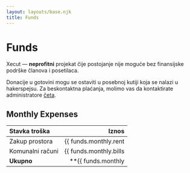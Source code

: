 ```yaml
---
layout: layouts/base.njk
title: Funds
---
```


# Funds

Xecut&nbsp;&mdash; **neprofitni** projekat
čije postojanje nije moguće bez finansijske podrške
članova i posetilaca.

Donacije u gotovini mogu se ostaviti u posebnoj kutiji
koja se nalazi u hakerspejsu.
Za beskontaktna plaćanja, molimo vas da kontaktirate administratore
<a target="_blank" href="{{ config.links.chat }}">četa</a>.

## Monthly Expenses

Stavka troška          | Iznos
:----------------------| -----------:
Zakup prostora         | {{ funds.monthly.rent | formatCurrency: funds.monthly.currency }}
Komunalni računi       | {{ funds.monthly.bills | formatCurrency: funds.monthly.currency }}
**Ukupno**             | **{{ funds.monthly | sumObjectValues | formatCurrency: funds.monthly.currency }}**
